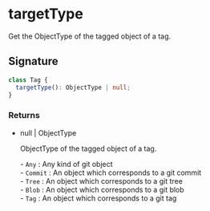 # targetType

Get the ObjectType of the tagged object of a tag.

## Signature

```ts
class Tag {
  targetType(): ObjectType | null;
}
```

### Returns

<ul class="param-ul">
  <li class="param-li param-li-root">
    <span class="param-type">null | ObjectType</span>
    <br>
    <p class="param-description">ObjectType of the tagged object of a tag.</p>
    <p class="param-description">- <code>Any</code> : Any kind of git object<br>- <code>Commit</code> : An object which corresponds to a git commit<br>- <code>Tree</code> : An object which corresponds to a git tree<br>- <code>Blob</code> : An object which corresponds to a git blob<br>- <code>Tag</code> : An object which corresponds to a git tag</p>
  </li>
</ul>